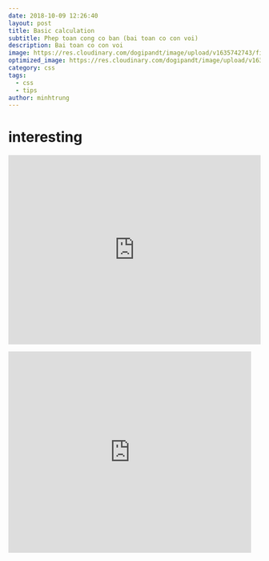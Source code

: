 ```yaml
---
date: 2018-10-09 12:26:40
layout: post
title: Basic calculation
subtitle: Phep toan cong co ban (bai toan co con voi)
description: Bai toan co con voi
image: https://res.cloudinary.com/dogipandt/image/upload/v1635742743/find-the-sum-of-2-numbers-n%E1%BB%81n_ikjzwb.png
optimized_image: https://res.cloudinary.com/dogipandt/image/upload/v1635742743/find-the-sum-of-2-numbers-n%E1%BB%81n_ikjzwb.png
category: css
tags:
  - css
  - tips
author: minhtrung
---
```

# interesting



<div style="position: relative; padding-top: 75%;" >
    <figure >
        <iframe style="position: absolute; top: 0; left: 0; Height:100%; Width:100%;" src="https://scratch.mit.edu/projects/566540009/embed"
           frameborder="0" allowfullscreen="1" scrolling="no" >
        </iframe >
    </figure >
</div >
<iframe src="https://scratch.mit.edu/projects/566540009/embed" allowtransparency="true" width="485" height="402" frameborder="0" scrolling="no" allowfullscreen></iframe>